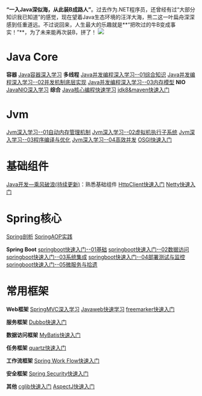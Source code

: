 **“一入Java深似海，从此装B成路人”**。过去作为.NET程序员，还曾经有过“大部分知识我已知道”的感觉，现在望着Java生态环境的汪洋大海，熊二这一叶扁舟深深感到任重道远。不过说回来，人生最大的乐趣就是**“把吹过的牛B变成事实！”**，为了未来能再次装B，拼了！
![](http://i.imgur.com/3yNbQhL.png)

# Java Core #
**容器**
[Java容器深入学习]()
**多线程**
[Java并发编程深入学习--01综合知识](http://www.cnblogs.com/wanliwang01/p/javacore_multiThread.html)
[Java并发编程深入学习--02并发机制底层实现]()
[Java并发编程深入学习--03内存模型]()
**NIO**
[JavaNIO深入学习]()
**综合**
[Java核心编程快速学习](http://www.cnblogs.com/wanliwang01/p/java_core.html)
[jdk8&maven快速入门](http://www.cnblogs.com/wanliwang01/p/jdk8_maven.html)

# Jvm #
[Jvm深入学习--01自动内存管理机制]()
[Jvm深入学习--02虚拟机执行子系统]()
[Jvm深入学习--03程序编译与优化]()
[Jvm深入学习--04高效并发]()
[OSGI快速入门]()

# 基础组件 #
[Java开发—乘风破浪(持续更新)](http://www.cnblogs.com/wanliwang01/p/java_core01.html)：熟悉基础组件
[HttpClient快速入门]()
[Netty快速入门]()

# Spring核心 #
[Spring剖析]()
[SpringAOP实践](http://www.cnblogs.com/wanliwang01/p/springAOP.html)

**Spring Boot**
[springboot快速入门--01基础](http://www.cnblogs.com/wanliwang01/p/springboot_01.html)
[springboot快速入门--02数据访问](http://www.cnblogs.com/wanliwang01/p/springboot_02.html)
[springboot快速入门--03系统集成](http://www.cnblogs.com/wanliwang01/p/springboot_03.html)
[springboot快速入门--04部署测试与监控](http://www.cnblogs.com/wanliwang01/p/springboot_04.html)
[springboot快速入门--05微服务与拾遗](http://www.cnblogs.com/wanliwang01/p/springboot_05.html)

# 常用框架 #
**Web框架**
[SpringMVC深入学习]()
[Javaweb快速学习](http://www.cnblogs.com/wanliwang01/p/JVM_Base.html)
[freemarker快速入门](http://www.cnblogs.com/wanliwang01/p/freemark_01.html)

**服务框架**
[Dubbo快速入门]()

**数据访问框架**
[MyBatis快速入门](http://www.cnblogs.com/wanliwang01/p/mybatis_01.html)

**任务框架**
[quartz快速入门]()

**工作流框架**
[Spring Work Flow快速入门]()

**安全框架**
[Spring Security快速入门]()

**其他**
[cglib快速入门]()
[AspectJ快速入门]()



